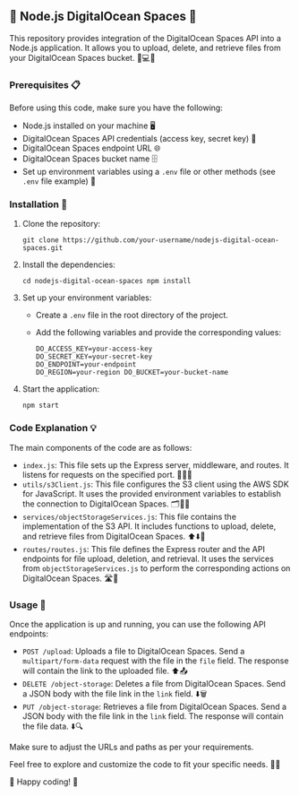 ## 🚀 Node.js DigitalOcean Spaces 🦈

This repository provides integration of the DigitalOcean Spaces API into a Node.js application. It allows you to upload, delete, and retrieve files from your DigitalOcean Spaces bucket. 📁💻🚀

### Prerequisites 📋

Before using this code, make sure you have the following:

- Node.js installed on your machine 🖥️
- DigitalOcean Spaces API credentials (access key, secret key) 🔑
- DigitalOcean Spaces endpoint URL 🌐
- DigitalOcean Spaces bucket name 🗄️
- Set up environment variables using a `.env` file or other methods (see `.env` file example) 📝

### Installation 💾

1.  Clone the repository:

    `git clone https://github.com/your-username/nodejs-digital-ocean-spaces.git`

2.  Install the dependencies:

    `cd nodejs-digital-ocean-spaces npm install`

3.  Set up your environment variables:

    - Create a `.env` file in the root directory of the project.
    - Add the following variables and provide the corresponding values:

      ```
      DO_ACCESS_KEY=your-access-key 
      DO_SECRET_KEY=your-secret-key 
      DO_ENDPOINT=your-endpoint 
      DO_REGION=your-region DO_BUCKET=your-bucket-name
      ```
      
4.  Start the application:

    `npm start`

### Code Explanation 💡

The main components of the code are as follows:

- `index.js`: This file sets up the Express server, middleware, and routes. It listens for requests on the specified port. 🚀🔌🌐
- `utils/s3Client.js`: This file configures the S3 client using the AWS SDK for JavaScript. It uses the provided environment variables to establish the connection to DigitalOcean Spaces. 🗂️🔑📁
- `services/objectStorageServices.js`: This file contains the implementation of the S3 API. It includes functions to upload, delete, and retrieve files from DigitalOcean Spaces. ⬆️⬇️🔄
- `routes/routes.js`: This file defines the Express router and the API endpoints for file upload, deletion, and retrieval. It uses the services from `objectStorageServices.js` to perform the corresponding actions on DigitalOcean Spaces. 🛣️📡

### Usage 📝

Once the application is up and running, you can use the following API endpoints:

- `POST /upload`: Uploads a file to DigitalOcean Spaces. Send a `multipart/form-data` request with the file in the `file` field. The response will contain the link to the uploaded file. ⬆️📤
- `DELETE /object-storage`: Deletes a file from DigitalOcean Spaces. Send a JSON body with the file link in the `link` field. ⬇️🗑️
- `PUT /object-storage`: Retrieves a file from DigitalOcean Spaces. Send a JSON body with the file link in the `link` field. The response will contain the file data. ⬇️🔍

Make sure to adjust the URLs and paths as per your requirements.

Feel free to explore and customize the code to fit your specific needs. 🧩✨

🎉 Happy coding! 🎉
